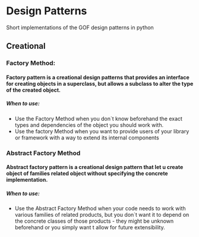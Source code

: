 # Design Patterns

Short implementations of the GOF design patterns in python

## Creational

### Factory Method:

#### Factory pattern is a creational design patterns that provides an interface for creating objects in a superclass, but allows a subclass to alter the type of the created object.

##### When to use:

- Use the Factory Method when you don`t know beforehand the exact types and dependencies of the object you should work with.
- Use the factory Method when you want to provide users of your library or framework with a way to extend its internal components

### Abstract Factory Method

#### Abstract factory pattern is a creational design pattern that let u create object of families related object without specifying the concrete implementation.

##### When to use:

- Use the Abstract Factory Method when your code needs to work with various families of related products, but you don`t want it to depend on the concrete classes of those products - they might be unknown beforehand or you simply want t allow for future extensibility.
